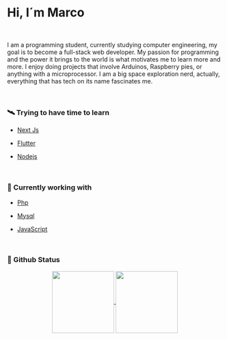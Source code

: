 <h1>Hi, I´m Marco</h1>
<br>

I am a programming student, currently studying computer engineering, my goal is to become a full-stack web developer. My passion for programming and the power it brings to the world is what motivates me to learn more and more. I enjoy doing projects that involve Arduinos, Raspberry pies, or anything with a microprocessor. I am a big space exploration nerd, actually, everything that has tech on its name fascinates me.

<br>
<h3>🛰 Trying to have time to learn</h3>
<ul>
    <li>
        <p>
            <a href="https://nextjs.org/" target=“_blank”>Next Js</a>
        </p>
    </li>
    <li>
        <p>
            <a href="https://flutter.dev/" target=“_blank”>Flutter</a>
        </p>
    </li>
    <li>
        <p>
            <a href="https://nodejs.org/en/" target=“_blank”>Nodejs</a>
        </p>
    </li>
</ul>
<br>
<h3>🚀 Currently working with</h3>
<ul>
    <li>
        <p>
            <a href="https://www.php.net/docs.php">Php</a>
        </p>
    </li>
    <li>
        <p>
            <a href="https://dev.mysql.com/">Mysql</a>
        </p>
    </li>
    <li>
        <p>
            <a href="#">JavaScript</a>
        </p>
    </li>
</ul>
<br>
<h3>🧪 Github Status</h3>
<div align="center">
<a href="#">
  <img align="center" src="https://github-readme-stats.vercel.app/api?username=marco-porto&theme=github_dark&include_all_commits=true" 
  height="145em"/>
</a>
<a href="#">
  <img align="center" src="https://github-readme-stats.vercel.app/api/top-langs/?username=marco-porto&layout=compact&theme=github_dark" height="145em"/>
</a>
</div>
